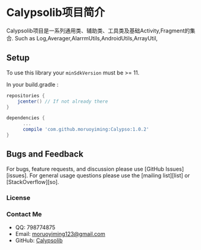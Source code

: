 # Calypsolib项目简介
Calypsolib项目是一系列通用类、辅助类、工具类及基础Activity,Fragment的集合.
Such as Log,Averager,AlarrmUtils,AndroidUtils,ArrayUtil,
## Setup

To use this library your `minSdkVersion` must be >= 11.

In your build.gradle :

```gradle
repositories {
    jcenter() // If not already there
}

dependencies {
      ...
      compile 'com.github.moruoyiming:Calypso:1.0.2'
}
```

## Bugs and Feedback

For bugs, feature requests, and discussion please use [GitHub Issues][issues].
For general usage questions please use the [mailing list][list] or [StackOverflow][so].

### License

### Contact Me
* QQ: 798774875
* Email: moruoyiming123@gmail.com
* GitHub: [Calypsolib](https://github.com/moruoyiming/Calypso)